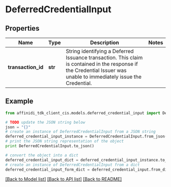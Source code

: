 # DeferredCredentialInput

## Properties

| Name               | Type    | Description                                                                                                                                                          | Notes |
| ------------------ | ------- | -------------------------------------------------------------------------------------------------------------------------------------------------------------------- | ----- |
| **transaction_id** | **str** | String identifying a Deferred Issuance transaction. This claim is contained in the response if the Credential Issuer was unable to immediately issue the Credential. |

## Example

```python
from affinidi_tdk_client_cis.models.deferred_credential_input import DeferredCredentialInput

# TODO update the JSON string below
json = "{}"
# create an instance of DeferredCredentialInput from a JSON string
deferred_credential_input_instance = DeferredCredentialInput.from_json(json)
# print the JSON string representation of the object
print DeferredCredentialInput.to_json()

# convert the object into a dict
deferred_credential_input_dict = deferred_credential_input_instance.to_dict()
# create an instance of DeferredCredentialInput from a dict
deferred_credential_input_form_dict = deferred_credential_input.from_dict(deferred_credential_input_dict)
```

[[Back to Model list]](../README.md#documentation-for-models) [[Back to API list]](../README.md#documentation-for-api-endpoints) [[Back to README]](../README.md)
